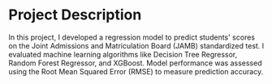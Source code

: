 # Project Description
In this project, I developed a regression model to predict students' scores on the Joint Admissions and Matriculation Board (JAMB) standardized test. I evaluated machine learning algorithms like Decision Tree Regressor, Random Forest Regressor, and XGBoost. Model performance was assessed using the Root Mean Squared Error (RMSE) to measure prediction accuracy.
